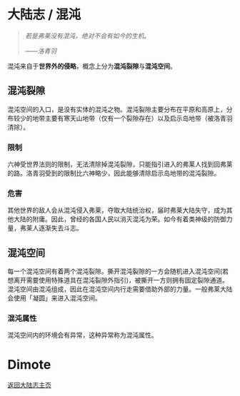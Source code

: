 # 大陆志 / 混沌

> *若是弗莱没有混沌，绝对不会有如今的生机*。
>
> ——*洛青羽*

混沌来自于**世界外的侵略**，概念上分为**混沌裂隙**与**混沌空间**。

## 混沌裂隙

混沌空间的入口，是没有实体的混沌之物。混沌裂隙主要分布在平原和高原上，分布较少的地带主要有寒天山地带（仅有一个裂隙存在）以及启示岛地带（被洛青羽清除）。

### 限制

六神受世界法则的限制，无法清除掉混沌裂隙，只能指引进入的弗莱人找到回弗莱的路。洛青羽受到的限制比六神略少，因此能够清除启示岛地带的混沌裂隙。

### 危害

其他世界的敌人会从混沌侵入弗莱，夺取大陆统治权，届时弗莱大陆失守，成为其他大陆的附庸。因此，曾经的各国人民以消灭混沌为荣。如今有着类神级的防御力量，弗莱人逐渐失去斗志。

## 混沌空间

每一个混沌空间有着两个混沌裂隙。撕开混沌裂隙的一方会随机进入混沌空间(若想离开需要使用特殊道具在混沌裂隙外指引)，被撕开一方则拥有固定裂隙通道。混沌空间由混沌组成，因此在混沌空间内行走需要借助外部的力量。一般弗莱大陆会使用「凝圆」来进入混沌空间。

### 混沌属性

混沌空间内的环境会有异常，这种异常称为混沌属性。

# Dimote

[返回大陆志主页](index.md/)